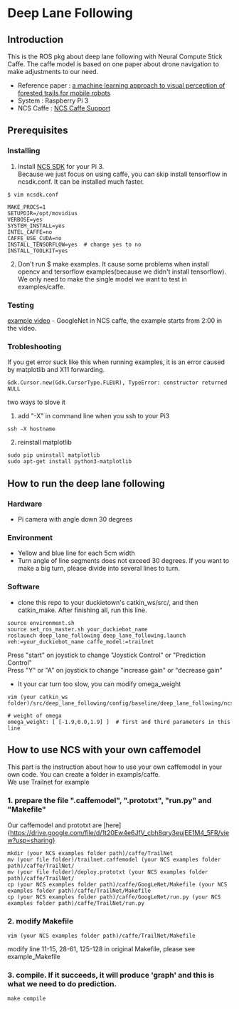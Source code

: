 # Deep Lane Following 
## Introduction
This is the ROS pkg about deep lane following with Neural Compute Stick Caffe. The caffe model is based on one paper about drone navigation to make adjustments to our need. 
 * Reference paper : [a machine learning approach to visual perception of forested trails for mobile robots](http://rpg.ifi.uzh.ch/docs/RAL16_Giusti.pdf)
 * System : Raspberry Pi 3
 * NCS Caffe : [NCS Caffe Support](https://github.com/movidius/ncsdk/blob/master/docs/Caffe.md)

## Prerequisites
### Installing
1. Install [NCS SDK](https://developer.movidius.com/start) for your Pi 3.</br> 
Because we just focus on using caffe, you can skip install tensorflow in ncsdk.conf. It can be installed much faster.
```
$ vim ncsdk.conf
```
```
MAKE_PROCS=1
SETUPDIR=/opt/movidius
VERBOSE=yes
SYSTEM_INSTALL=yes
INTEL_CAFFE=no
CAFFE_USE_CUDA=no
INSTALL_TENSORFLOW=yes  # change yes to no
INSTALL_TOOLKIT=yes
```
2. Don't run $ make examples. It cause some problems when install opencv and tersorflow examples(because we didn't install tensorflow).</br>
We only need to make the single model we want to test in examples/caffe.

### Testing 

[example video](https://www.youtube.com/watch?v=fESFVNcQVVA) - GoogleNet in NCS caffe, the example starts from 2:00 in the video.

 
### Trobleshooting
If you get error suck like this when running examples, it is an error caused by matplotlib and X11 forwarding.
```
Gdk.Cursor.new(Gdk.CursorType.FLEUR), TypeError: constructor returned NULL
```
two ways to slove it
1. add "-X" in command line when you ssh to your Pi3
```
ssh -X hostname
```
2. reinstall matplotlib
```
sudo pip uninstall matplotlib
sudo apt-get install python3-matplotlib
```

## How to run the deep lane following
### Hardware
* Pi camera with angle down 30 degrees

### Environment
* Yellow and blue line for each 5cm width
* Turn angle of line segments does not exceed 30 degrees. If you want to make a big turn, please divide into several lines to turn.

### Software
* clone this repo to your duckietown's catkin_ws/src/, and then catkin_make.
After finishing all, run this line.
```
source environment.sh 
source set_ros_master.sh your_duckiebot_name
roslaunch deep_lane_following deep_lane_following.launch veh:=your_duckiebot_name caffe_model:=trailnet
```
Press "start" on joystick to change "Joystick Control" or "Prediction Control" </br >
Press "Y" or "A" on joystick to change "increase gain" or "decrease gain"

* It your car turn too slow, you can modify omega_weight
```
vim (your catkin_ws folder)/src/deep_lane_following/config/baseline/deep_lane_following/ncs_caffe_prediction_node/default.yaml
```
```
# weight of omega
omega_weight: [ [-1.9,0.0,1.9] ]  # first and third parameters in this line
```


## How to use NCS with your own caffemodel
This part is the instruction about how to use your own caffemodel in your own code. You can create a folder in exampls/caffe. </br>
We use Trailnet for example
### 1. prepare the file ".caffemodel", ".prototxt", "run.py" and "Makefile"
Our caffemodel and prototxt are [here]{https://drive.google.com/file/d/1t20Ew4e6JfV_cbh8qry3eujEE1M4_5FR/view?usp=sharing}
```
mkdir (your NCS examples folder path)/caffe/TrailNet
mv (your file folder)/trailnet.caffemodel (your NCS examples folder path)/caffe/TrailNet/
mv (your file folder)/deploy.prototxt (your NCS examples folder path)/caffe/TrailNet/
cp (your NCS examples folder path)/caffe/GoogLeNet/Makefile (your NCS examples folder path)/caffe/TrailNet/Makefile
cp (your NCS examples folder path)/caffe/GoogLeNet/run.py (your NCS examples folder path)/caffe/TrailNet/run.py
```
### 2. modify Makefile
```
vim (your NCS examples folder path)/caffe/TrailNet/Makefile
```
modify line 11-15, 28-61, 125-128 in original Makefile, please see example_Makefile

### 3. compile. If it succeeds, it will produce 'graph' and this is what we need to do prediction.
```
make compile
```
